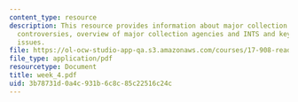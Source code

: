 ```yaml
---
content_type: resource
description: This resource provides information about major collection issues and
  controversies, overview of major collection agencies and INTS and key collections
  issues.
file: https://ol-ocw-studio-app-qa.s3.amazonaws.com/courses/17-908-reading-seminar-in-social-science-intelligence-and-national-security-fall-2005/3b78731d0a4c931b6c8c85c22516c24c_week_4.pdf
file_type: application/pdf
resourcetype: Document
title: week_4.pdf
uid: 3b78731d-0a4c-931b-6c8c-85c22516c24c
---
```

